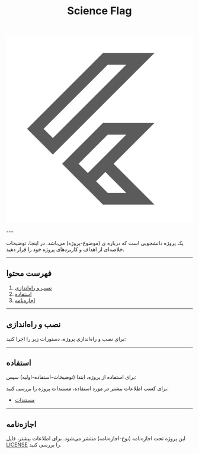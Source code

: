 <div align="center" dir="rtl">

# <div align="center">Science Flag</div>

<br/>

![Title Image](./assets/images/icon.png)

</div>
---

یک پروژه دانشجویی است که درباره ی (موضوع-پروژه) می‌باشد. در اینجا، توضیحات خلاصه‌ای از اهداف و کاربردهای پروژه خود را قرار دهید.

---

## فهرست محتوا

1. [نصب و راه‌اندازی](#نصب-و-راه‌اندازی)
2. [استفاده](#استفاده)
3. [اجازه‌نامه](#اجازه‌نامه)

---

## نصب و راه‌اندازی

برای نصب و راه‌اندازی پروژه، دستورات زیر را اجرا کنید:

---

## استفاده

برای استفاده از پروژه، ابتدا (توضیحات-استفاده-اولیه) سپس:


برای کسب اطلاعات بیشتر در مورد استفاده، مستندات پروژه را بررسی کنید:

- [مستندات](لینک-مستندات)

---


## اجازه‌نامه

این پروژه تحت اجازه‌نامه (نوع-اجازه‌نامه) منتشر می‌شود. برای اطلاعات بیشتر، فایل [LICENSE](لینک-فایل-اجازه‌نامه) را بررسی کنید.